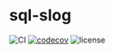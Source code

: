 # sql-slog

![CI](https://github.com/akm/sql-slog/actions/workflows/ci.yml/badge.svg)
[![codecov](https://codecov.io/github/akm/sql-slog/graph/badge.svg?token=9BcanbSLut)](https://codecov.io/github/akm/sql-slog)
![license](https://img.shields.io/github/license/akm/sql-slog)
